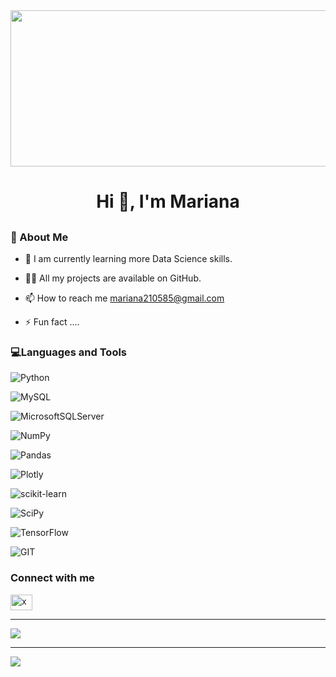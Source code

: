 
 <img align= "center" width="1000" height="250" src="https://raw.githubusercontent.com/arsentieva/arsentieva/main/code.gif">

 <h1 align="center">Hi 👋, I'm Mariana</h1>

 <h2 align="center"></h2>

 <h3 align="left">💫 About Me</h3>


- 🌱 I am currently learning more Data Science skills.

- 👨‍💻 All my projects are available on GitHub.

- 📫 How to reach me mariana210585@gmail.com

- ⚡ Fun fact ....


<h3 align="left">💻Languages and Tools</h3>


![Python](https://img.shields.io/badge/python-3670A0?style=plastic&logo=python&logoColor=ffdd54)

![MySQL](https://img.shields.io/badge/mysql-%2300f.svg?style=plastic&logo=mysql&logoColor=white) 

![MicrosoftSQLServer](https://img.shields.io/badge/Microsoft%20SQL%20Sever-CC2927?style=plastic&logo=microsoft%20sql%20server&logoColor=white) 

![NumPy](https://img.shields.io/badge/numpy-%23013243.svg?style=plastic&logo=numpy&logoColor=white) 

![Pandas](https://img.shields.io/badge/pandas-%23150458.svg?style=plastic&logo=pandas&logoColor=white) 

![Plotly](https://img.shields.io/badge/Plotly-%233F4F75.svg?style=plastic&logo=plotly&logoColor=white) 

![scikit-learn](https://img.shields.io/badge/scikit--learn-%23F7931E.svg?style=plastic&logo=scikit-learn&logoColor=white) 

![SciPy](https://img.shields.io/badge/SciPy-%230C55A5.svg?style=plastic&logo=scipy&logoColor=%white) 

![TensorFlow](https://img.shields.io/badge/TensorFlow-%23FF6F00.svg?style=plastic&logo=TensorFlow&logoColor=white) 

![GIT](https://img.shields.io/badge/Git-fc6d26?style=plastic&logo=git&logoColor=white)



<h3 align="left">Connect with me</h3>
<p align="left">
<a href="https://www.linkedin.com/in/mariana-ibarra-2a2727241/" target="blank"><img align="center" src="https://raw.githubusercontent.com/rahuldkjain/github-profile-readme-generator/master/src/images/icons/Social/linked-in-alt.svg" alt="xxxx" height="25" width="35" /></a>
</p>

---


![](https://github-readme-stats.vercel.app/api/top-langs/?username=MarianaIR&theme=flag-india&hide_border=true&include_all_commits=false&count_private=false&layout=compact)

---
[![](https://visitcount.itsvg.in/api?id=MarianaIR&icon=0&color=0)](https://visitcount.itsvg.in)

 




